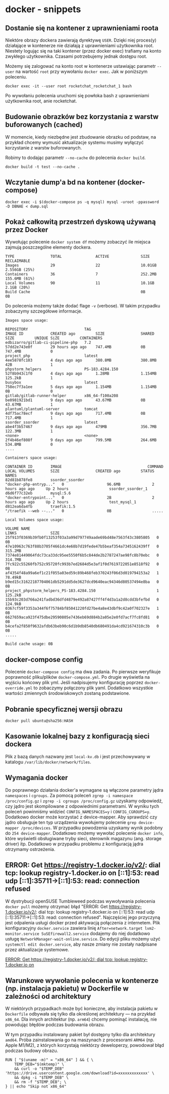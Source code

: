 # docker - snippets

## Dostanie się na kontener z uprawnieniami roota

Niektóre obrazy dockera zawierają dyrektywę `USER`. Dzięki niej proces(y) działające w kontenerze nie działają z uprawnieniami użytkownika root. Niestety logując się na taki kontener (przez docker exec) trafiamy na konto zwykłego użytkownika. Czasami potrzebujemy jednak dostępu root.

Możemy się zalogować na konto root w kontenerze ustawiając parametr `--user` na wartość `root` przy wywołaniu `docker exec`. Jak w poniższym poleceniu.

```
docker exec -it --user root rocketchat_rocketchat_1 bash
```

Po wywołaniu polecenia uruchomi się powłoka bash z uprawnieniami użytkownika root, anie rocketchat.

## Budowanie obrazków bez korzystania z warstw buforowanych (cached)

W momencie, kiedy niezbędne jest zbudowanie obrazku od podstaw, na przykład chcemy wymusić aktualizacje systemu musimy wyłączyć korzystanie z warstw buforowanych.

Robimy to dodając parametr `--no-cache` do polecenia `docker build`.
```
docker build -t test --no-cache .
```

## Wczytanie dump'a bd na kontener (docker-compose)

```
docker exec -i $(docker-compose ps -q mysql) mysql -uroot -ppassword  -D DBNAE < dump.sql
```

## Pokaż całkowitą przestrzeń dyskową używaną przez Docker

Wywołując polecenie `docker system df` możemy zobaczyć ile miejsca zajmują poszczególne elementy dockera.

```
TYPE                TOTAL               ACTIVE              SIZE                RECLAIMABLE
Images              29                  22                  10.01GB             2.556GB (25%)
Containers          36                  7                   252.2MB             155.6MB (61%)
Local Volumes       90                  11                  10.1GB              2.1GB (20%)
Build Cache                                                 0B                  0B
```
Do polecenia możemy także dodać flage `-v` (verbose). W takim przypadku zobaczymy szczegółowe informacje.
```
Images space usage:

REPOSITORY                         TAG                            IMAGE ID            CREATED ago         SIZE                SHARED SIZE         UNIQUE SiZE         CONTAINERS
edbizarro/gitlab-ci-pipeline-php   7.2                            57dd2e743e0f        29 hours ago ago    747.4MB             0B                  747.4MB             0
project_php                        latest                         4ee5878fc103        4 days ago ago      380.8MB             380.8MB             42B                 1
phpstorm_helpers                   PS-183.4284.150                52f8b943c1f0        4 days ago ago      1.28MB              1.154MB             125.2kB             1
busybox                            latest                         758ec7f3a1ee        5 days ago ago      1.154MB             1.154MB             0B                  0
gitlab/gitlab-runner-helper        x86_64-f100a208                be0981921bd1        9 days ago ago      43.67MB             0B                  43.67MB             1
plantuml/plantuml-server           tomcat                         4df75ac78ecf        9 days ago ago      717.4MB             0B                  717.4MB             1
ssorder_ssorder                    latest                         abe4f3b57467        9 days ago ago      479MB               356.7MB             122.3MB             1
<none>                             <none>                         2f4b46ef808f        9 days ago ago      799.5MB             264.6MB             534.8MB             0
....

Containers space usage:

CONTAINER ID        IMAGE                                      COMMAND                  LOCAL VOLUMES       SIZE                CREATED ago         STATUS                      NAMES
82d81b878fe8        ssorder_ssorder                            "docker-php-entryp..."   0                   96.6MB              2 hours ago ago     Up 2 hours                  ssorder_ssorder_1
d6d6f77c32eb        mysql:5.6                                  "docker-entrypoint..."   0                   2B                  2 hours ago ago     Up 2 hours                  test_mysql_1
d812ea6da4fb        traefik:1.5                                "/traefik --web --..."   0                   0B                  .....

Local Volumes space usage:

VOLUME NAME                                                        LINKS               SIZE
25f913f0369b39fb0f13253f03a3a99d797749aade69bd48e7563f43c3805805   0                   0B
47e10963c763f88b3705f4661dc4e68b7d19fede47b5beaf354a7345162439ff   0                   315.2MB
7374e81449064fdc73ca33dc95ee5550f6b5c844de2b2787247ae98fc8b70ebc   0                   314.7MB
7fc922c55260fb752c95720fc993b7ed2684d5e3af1f0d7619722051e8518f92   0                   0B
af4354f48a99a6ef1c21f055a03ed59c89b468feb370243f06d3d019794153a2   1                   78.49kB
b9ed15c31622187704061db5291dd5de3627dcd9640eac94346d80537494e8ba   0                   0B
project_phpstorm_helpers_PS-183.4284.150                           1                   125.2kB
15b93c203d766a241fadbd36dfd4879e492a87427ff4f4d3a1a2d8cdd3bfefbd   0                   124.9kB
0367cf59f3353a344f6f75784bf85041220fd27be4a8e43dbf9c42a0f702327e   1                   0B
6627659aca923f475dbe29590805e7436eb69d884b2a05e2e0fd7acf7fc8fd81   0                   0B
b4cefa2f850f9632afdb63beb90c6d1b9db8540db680491da4cd921674310c3b   0                   0B
.....

Build cache usage: 0B
```

## docker-compose config

Polecenie `docker-compose config` ma dwa zadania. Po pierwsze weryfikuje poprawność pliku/plików `docker-compose.yml`. Po drugie wyświetla na wyjściu końcowy plik yml. Jeśli nadpisujemy konfigurację poprzez `docker-override.yml` to zobaczymy połączony plik yaml. Dodatkowo wszystkie wartości zmiennych środowiskowych zostaną podstawione.

## Pobranie specyficznej wersji obrazu

`docker pull ubuntu@sha256:HASH`

## Kasowanie lokalnej bazy z konfiguracją sieci dockera

Plik z bazą danych nazwany jest `local-kv.db` i jest przechowywany w katalogu `/var/lib/docker/network/files`.

## Wymagania docker

Do poprawnego działania docker'a wymagane są włączone parametry jądra `namespaces` i `cgroups`.
Za pomocą poleceń `zgrep -i namespace /proc/config.gz` i  `zgrep -i cgroups /proc/config.gz` uzyskamy odpowiedź, czy jądro jest skompilowane z odpowiednimi parametrami. W wyniku tych poleceń powinniśmy widzieć `CONFIG_NAMESPACES=y` i `CONFIG_CGROUPS=y`. Dodatkowo docker może korzystać z device-mapper. Aby sprawdzić czy jądro obsługuje ten typ urządzenia wywołujemy polecenie `grep device-mapper /proc/devices`. W przypadku powodzenia uzyskamy wynik podobny do  `254 device-mapper`. Dodatkowo możemy wywołać polecenie `docker info`, które wyświetli obsługiwane tryby sieci, sterownik magazynu (ang. storage driver) itp. Dodatkowo w przypadku problemu z konfiguracją jądra otrzymamy ostrzeżenia.

## ERROR: Get https://registry-1.docker.io/v2/: dial tcp: lookup registry-1.docker.io on [::1]:53: read udp [::1]:35711->[::1]:53: read: connection refused

W dystrybucji openSUSE Tumbleweed podczas wywoływania polecenia `docker pull` możemy otrzymać błąd "ERROR: Get https://registry-1.docker.io/v2/: dial tcp: lookup registry-1.docker.io on [::1]:53: read udp [::1]:35711->[::1]:53: read: connection refused". Najczęściej jego przyczyną jest odpalenia usługi docker przed aktywacją połączenia z internetem. Plik konfiguracyjny `docker.service` zawiera linię `After=network.target lvm2-monitor.service SuSEfirewall2.service` dodajemy do niej dodatkowo usługę `NetworkManager-wait-online.service`. Do edycji pliku możemy użyć `systemctl edit docker.service`, aby nasze zmiany nie zostały nadpisane przez aktualizacje systemowe.

[ERROR: Get https://registry-1.docker.io/v2/: dial tcp: lookup registry-1.docker.io on](https://github.com/docker/cli/issues/2618)

## Warunkowe wywołanie polecenia w kontenerze (np. instalacja pakietu) w Dockerfile w zależności od architektury

W niektórych przypadkach może być konieczne, aby instalacja pakietu w `Dockerfile` odbywała się tylko dla określonej architektury — na przykład `x86_64`.
Dla innych architektur (np. `arm64`) chcemy pominąć instalację, nie powodując błędów podczas budowania obrazu.

W tym przypadku instalowany pakiet był dostępny tylko dla architektury `amd64`.
Próba zainstalowania go na maszynach z procesorami `ARM64` (np. Apple M1/M2), z których korzystają niektórzy deweloperzy, powodował błąd podczas budowy obrazu.

```
RUN [ "$(uname -m)" = "x86_64" ] && { \
    TEMP_DEB="$(mktemp)" \
    && curl -o "$TEMP_DEB" 'https://drive.usercontent.google.com/download?id=xxxxxxxxxxxxx' \
    && dpkg -i "$TEMP_DEB" \
    && rm -f "$TEMP_DEB"; \
} || echo "Skip not x86_64"
```
